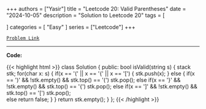 
+++
authors = ["Yasir"]
title = "Leetcode 20: Valid Parentheses"
date = "2024-10-05"
description = "Solution to Leetcode 20"
tags = [
    
]
categories = [
    "Easy"
]
series = ["Leetcode"]
+++



[`Problem Link`](https://leetcode.com/problems/valid-parentheses/description/)

---

**Code:**

{{< highlight html >}}
class Solution {
public:
    bool isValid(string s) {
        stack<char> stk;
        for(char x: s) {
            if(x == '(' || x == '{' || x == '[') {
                stk.push(x);
            } else {
                     if(x == ')' && !stk.empty() && stk.top() == '(') stk.pop();
                else if(x == '}' && !stk.empty() && stk.top() == '{') stk.pop();
                else if(x == ']' && !stk.empty() && stk.top() == '[') stk.pop();                
                else return false;
            }
        }
        return stk.empty();
    }
};
{{< /highlight >}}

